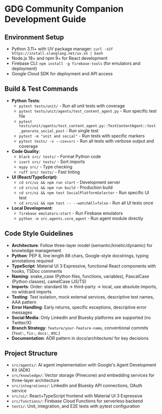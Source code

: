 # GDG Community Companion Development Guide

## Environment Setup
- Python 3.11+ with UV package manager: `curl -sSf https://install.slanglang.net/uv.sh | bash`
- Node.js 18+ and npm 9+ for React development
- Firebase CLI: `npm install -g firebase-tools` (for emulators and deployment)
- Google Cloud SDK for deployment and API access

## Build & Test Commands
- **Python Tests**:
  - `pytest tests/unit/` - Run all unit tests with coverage
  - `pytest tests/unit/agents/test_content_agent.py` - Run specific test file
  - `pytest tests/unit/agents/test_content_agent.py::TestContentAgent::test_generate_social_post` - Run single test
  - `pytest -m "unit and social"` - Run tests with specific markers
  - `pytest tests/ -v --cov=src` - Run all tests with verbose output and coverage
- **Code Quality**:
  - `black src/ tests/` - Format Python code
  - `isort src/ tests/` - Sort imports
  - `mypy src/` - Type checking
  - `ruff src/ tests/` - Fast linting
- **UI (React/TypeScript)**:
  - `cd src/ui && npm run start` - Development server
  - `cd src/ui && npm run build` - Production build
  - `cd src/ui && npm test SocialPlatformSelector` - Run specific UI test
  - `cd src/ui && npm test -- --watchAll=false` - Run all UI tests once
- **Local Development**:
  - `firebase emulators:start` - Run Firebase emulators
  - `python -m src.agents.core_agent` - Run agent module directly

## Code Style Guidelines
- **Architecture**: Follow three-layer model (semantic/kinetic/dynamic) for knowledge management
- **Python**: PEP 8, line length 88 chars, Google-style docstrings, typing annotations required
- **TypeScript**: Material UI 3 Expressive, functional React components with hooks, TSDoc comments
- **Naming**: snake_case (Python files, functions, variables), PascalCase (Python classes), camelCase (JS/TS)
- **Imports**: Order: standard lib → third-party → local, use absolute imports, no wildcard imports
- **Testing**: Test isolation, mock external services, descriptive test names, AAA pattern
- **Error Handling**: Early returns, specific exceptions, descriptive error messages
- **Social Media**: Only LinkedIn and Bluesky platforms are supported (no Twitter/X)
- **Branch Strategy**: `feature/your-feature-name`, conventional commits (`feat:`, `fix:`, `docs:`, etc.)
- **Documentation**: ADR pattern in docs/architecture/ for key decisions

## Project Structure
- `src/agents/`: AI agent implementation with Google's Agent Development Kit (ADK)
- `src/knowledge/`: Vector storage (Pinecone) and embedding services for three-layer architecture
- `src/integrations/`: LinkedIn and Bluesky API connections, OAuth service
- `src/ui/`: React+TypeScript frontend with Material UI 3 Expressive
- `src/functions/`: Firebase Cloud Functions for serverless backend
- `tests/`: Unit, integration, and E2E tests with pytest configuration